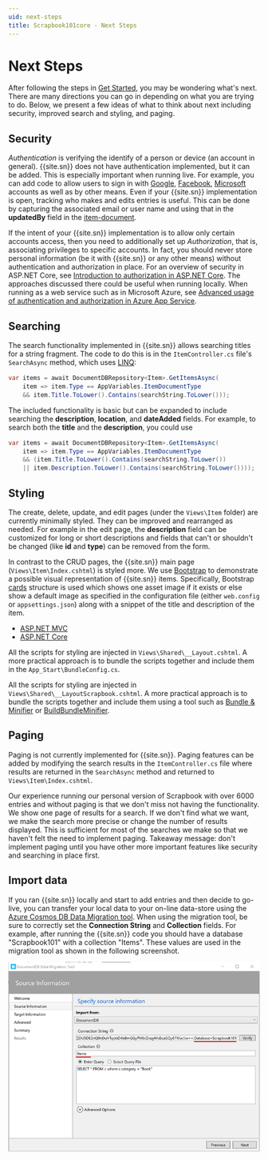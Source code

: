 ```yaml
---
uid: next-steps
title: Scrapbook101core - Next Steps
---
```

# Next Steps

After following the steps in [Get Started][gs], you may be wondering what's next. There are many directions you can go in depending on what you are trying to do. Below, we present a few ideas of what to think about next including security, improved search and styling, and paging.

## Security

*Authentication* is verifying the identify of a person or device (an account in general). {{site.sn}} does not have authentication implemented, but it can be added. This is especially important when running live. For example, you can add code to allow users to sign in with [Google][auth-goog], [Facebook][auth-fb], [Microsoft][auth-msft] accounts as well as by other means. Even if your {{site.sn}} implementation is open, tracking who makes and edits entries is useful. This can be done by capturing the associated email or user name and using that in the **updatedBy** field in the [item-document][item].

If the intent of your {{site.sn}} implementation is to allow only certain accounts access, then you need to additionally set up *Authorization*, that is, associating privileges to specific accounts. In fact, you should never store personal information (be it with {{site.sn}} or any other means) without authentication and authorization in place. For an overview of security in ASP.NET Core, see [Introduction to authorization in ASP.NET Core][auth-core]. The approaches discussed there could be useful when running locally. When running as a web service such as in Microsoft Azure, see [Advanced usage of authentication and authorization in Azure App Service][auth-adv].

## Searching

The search functionality implemented in {{site.sn}} allows searching titles for a string fragment. The code to do
this is in the `ItemController.cs` file's `SearchAsync` method, which uses [LINQ][linq]:

```C#
var items = await DocumentDBRepository<Item>.GetItemsAsync(
    item => item.Type == AppVariables.ItemDocumentType
    && item.Title.ToLower().Contains(searchString.ToLower()));
```
The included functionality is basic but can be expanded to include searching the **description**, **location**, and **dateAdded** fields. For example, to search both the **title** and the **description**, you could use

```C#
var items = await DocumentDBRepository<Item>.GetItemsAsync(
    item => item.Type == AppVariables.ItemDocumentType
    && (item.Title.ToLower().Contains(searchString.ToLower())
    || item.Description.ToLower().Contains(searchString.ToLower())));
```

## Styling

The create, delete, update, and edit pages (under the `Views\Item` folder) are currently minimally styled. They can be improved and rearranged as needed. For example in the edit page, the **description** field can be customized for long or short descriptions and fields that can't or shouldn't be changed (like **id** and **type**) can be removed from the form. 

In contrast to the CRUD pages, the {{site.sn}} main page (`Views\Item\Index.cshtml`) is styled more. We use [Bootstrap][boot] to demonstrate a possible visual representation of {{site.sn}} items. Specifically, Bootstrap [cards][bootcard] structure is used which shows one asset image if it exists or else show a default image as specified in the configuration file (either `web.config` or `appsettings.json`) along with a snippet of the title and description of the item.  

<ul class="nav nav-tabs" role="tablist">
  <li class="nav-item">
    <a class="nav-link active" href="#styling1" role="tab"
    data-toggle="tab">ASP.NET MVC</a>
  </li>
  <li class="nav-item">
    <a class="nav-link" href="#styling2" role="tab"
    data-toggle="tab">ASP.NET Core</a>
  </li>
</ul>

<div class="tab-content">
  <div role="tabpanel" class="tab-pane aspnetmvc active" id="styling1">
    <p class="single">
    All the scripts for styling are injected in <code>Views\Shared\__Layout.cshtml</code>. 
    A more practical approach is to bundle
    the scripts together and include them in the <code>App_Start\BundleConfig.cs</code>.
    </p>
  </div>
  <div role="tabpanel" class="tab-pane aspnetcore" id="styling2">
    <p class="single">
    All the scripts for styling are injected in <code>Views\Shared\__LayoutScrapbook.cshtml</code>. A more practical approach is to bundle the scripts together and include them using a tool such as 
    <a href="https://marketplace.visualstudio.com/items?itemName=MadsKristensen.BundlerMinifier">Bundle & Minifier</a> or <a href="https://www.nuget.org/packages/BuildBundlerMinifier/">BuildBundleMinifier</a>.
    </p>
  </div>
</div>

## Paging

Paging is not currently implemented for {{site.sn}}. Paging features can be added by modifying the search results in the `ItemController.cs` file where results are returned in the `SearchAsync` method and returned to `Views\Item\Index.cshtml`.  

Our experience running our personal version of Scrapbook with over 6000 entries and without paging is that we don't miss not having the functionality. We show one page of results for a search. If we don't find what we want, we make the search more precise or change the number of results displayed. This is sufficient for most of the searches we make so that we haven't felt the need to implement paging. Takeaway message: don't implement paging until you have other more important features like security and searching in place first.

## Import data

If you ran {{site.sn}} locally and start to add entries and then decide to go-live, you can transfer your local data to your on-line data-store using the [Azure Cosmos DB Data Migration tool][migration]. When using the migration tool, be sure to correctly set the **Connection String** and **Collection** fields. For example, after running the {{site.sn}} code you should have a database "Scrapbook101" with a collection "Items". These values are used in the migration tool as shown in the following screenshot.

![Document DB Data Migration Tool Connection](../images/documentDB-data-migration-tool-connection.png "Document DB Data Migration Tool Connection")

[gs]: get-started.md
[item]: item-document.md
[boot]: https://getbootstrap.com
[bootcard]: https://getbootstrap.com/docs/4.0/components/card/
[auth-fb]: https://docs.microsoft.com/en-us/azure/app-service/configure-authentication-provider-facebook
[auth-goog]: https://docs.microsoft.com/en-us/azure/app-service/configure-authentication-provider-google
[auth-msft]: https://docs.microsoft.com/en-us/azure/app-service/configure-authentication-provider-microsoft
[auth-adv]: https://docs.microsoft.com/en-us/azure/app-service/app-service-authentication-how-to
[auth-core]: https://docs.microsoft.com/en-us/aspnet/core/security/authorization/introduction?view=aspnetcore-2.2
[migrate]: https://docs.microsoft.com/en-us/azure/cosmos-db/import-data
[newton]: https://www.newtonsoft.com/json
[migration]: https://docs.microsoft.com/en-us/azure/cosmos-db/import-data
[linq]: https://docs.microsoft.com/en-us/dotnet/csharp/tutorials/working-with-linq
[bundle1]: https://marketplace.visualstudio.com/items?itemName=MadsKristensen.BundlerMinifier
[bundle2]: https://www.nuget.org/packages/BuildBundlerMinifier/
